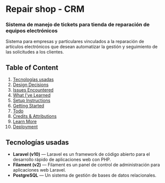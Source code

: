 # Repair shop - CRM

### Sistema de manejo de tickets para tienda de reparación de equipos electrónicos

Sistema para empresas y particulares vinculados a la reparación de artículos electrónicos que desean automatizar la gestión y seguimiento de las solicitudes a los clientes.


## Table of Content

1. [Tecnologías usadas](#tecnologias-usadas)
2. [Design Decisions](#design-decisions)
3. [Issues Encountered](#issues-encountered)
4. [What I've Learned](#what-ive-learned)
5. [Setup Instructions](#setup-instructions)
6. [Getting Started](#getting-started)
7. [Todo](#todo)
8. [Credits & Attributions](#credits--attributions)
9. [Learn More](#learn-more)
10. [Deployment](#deployment)


## Tecnologías usadas

- **Laravel (v10)** &mdash; Laravel es un framework de código abierto para el desarrollo rápido de aplicaciones web con PHP.
- **Filament (v2)** &mdash; Filament es un panel de control de administración para aplicaciones web Laravel.
- **PostgreSQL** &mdash; Un sistema de gestión de bases de datos relacionales.
